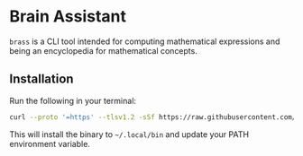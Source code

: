 # Brain Assistant

`brass` is a CLI tool intended for computing mathematical expressions and being
an encyclopedia for mathematical concepts.

## Installation

Run the following in your terminal:

```sh
curl --proto '=https' --tlsv1.2 -sSf https://raw.githubusercontent.com/spelbryggeriet/brain-assistant/main/scripts/init.sh | sh
```

This will install the binary to `~/.local/bin` and update your PATH environment variable.
